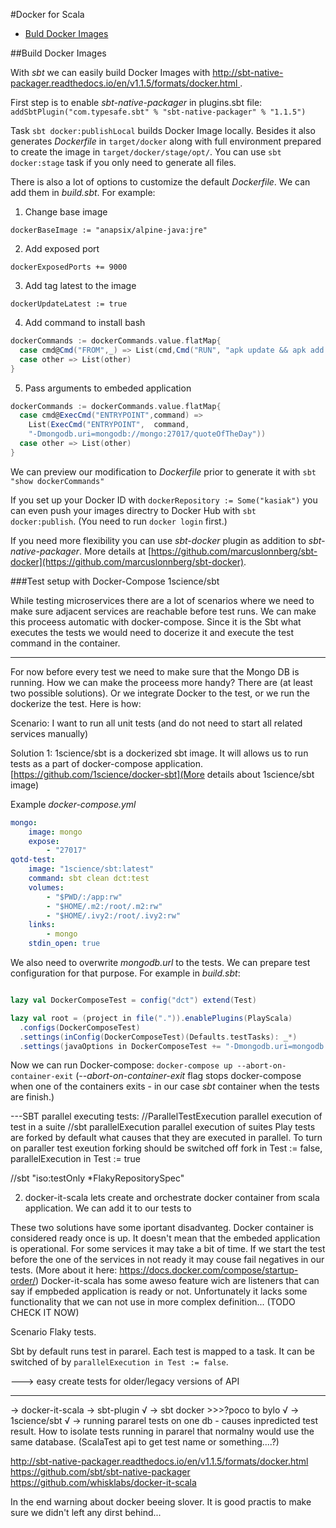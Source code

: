 #Docker for Scala
* [Buld Docker Images](#build-docker-images)

##Build Docker Images

With _sbt_ we can easily build Docker Images with [http://sbt-native-packager.readthedocs.io/en/v1.1.5/formats/docker.html
](_sbt-native-packager_).

First step is to enable _sbt-native-packager_ in plugins.sbt file:
```addSbtPlugin("com.typesafe.sbt" % "sbt-native-packager" % "1.1.5")```

Task `sbt docker:publishLocal` builds Docker Image locally. Besides it also generates _Dockerfile_ in `target/docker` along with full environment prepared to create the image in `target/docker/stage/opt/`. You can use `sbt docker:stage` task if you only need to generate all files.

There is also a lot of options to customize the default _Dockerfile_. We can add them in _build.sbt_.
For example:

1. Change base image
```
dockerBaseImage := "anapsix/alpine-java:jre"
```

2. Add exposed port
```
dockerExposedPorts += 9000
```

3. Add tag latest to the image
```
dockerUpdateLatest := true
```

4. Add command to install bash
```scala
dockerCommands := dockerCommands.value.flatMap{
  case cmd@Cmd("FROM",_) => List(cmd,Cmd("RUN", "apk update && apk add bash"))
  case other => List(other)
}
```

5. Pass arguments to embeded application
```scala
dockerCommands := dockerCommands.value.flatMap{
  case cmd@ExecCmd("ENTRYPOINT",command) =>
    List(ExecCmd("ENTRYPOINT",  command,
    "-Dmongodb.uri=mongodb://mongo:27017/quoteOfTheDay"))
  case other => List(other)
}
```

We can preview our modification to _Dockerfile_ prior to generate it with `sbt "show dockerCommands"`

If you set up your Docker ID with `dockerRepository := Some("kasiak")` you can even push your images directry to Docker Hub with `sbt docker:publish`. (You need to run `docker login` first.)


If you need more flexibility you can use _sbt-docker_ plugin as addition to _sbt-native-packager_. More details at [https://github.com/marcuslonnberg/sbt-docker](https://github.com/marcuslonnberg/sbt-docker).



###Test setup with Docker-Compose 1science/sbt

While testing microservices there are a lot of scenarios where we need to make sure adjacent services are reachable before test runs. We can make this proceess automatic with docker-compose.
Since it is the Sbt what executes the tests we would need to docerize it and execute the test command in the container.

----
For now before every test we need to make sure that the Mongo DB is running. How we can make the proceess more handy?
There are (at least two possible solutions). Or we integrate Docker to the test, or we run the dockerize the test.
Here is how:

Scenario: I want to run all unit tests (and do not need to start all related services manually)

Solution 1: 1science/sbt is a dockerized sbt image. It will allows us to run tests as a part of docker-compose application.
[https://github.com/1science/docker-sbt](More details about 1science/sbt image)

Example _docker-compose.yml_

```yml
mongo:
    image: mongo
    expose:
        - "27017"
qotd-test:
    image: "1science/sbt:latest"
    command: sbt clean dct:test
    volumes:
        - "$PWD/:/app:rw"
        - "$HOME/.m2:/root/.m2:rw"
        - "$HOME/.ivy2:/root/.ivy2:rw"
    links:
        - mongo
    stdin_open: true
```

We also need to overwrite _mongodb.url_ to the tests. We can prepare test configuration for that purpose.
For example in _build.sbt_:

```scala

lazy val DockerComposeTest = config("dct") extend(Test)

lazy val root = (project in file(".")).enablePlugins(PlayScala)
  .configs(DockerComposeTest)
  .settings(inConfig(DockerComposeTest)(Defaults.testTasks): _*)
  .settings(javaOptions in DockerComposeTest += "-Dmongodb.uri=mongodb://mongo:27017/quoteOfTheDay" )

```

Now we can run Docker-compose: `docker-compose up --abort-on-container-exit` (_--abort-on-container-exit_ flag stops docker-compose when one of the containers exits - in our case _sbt_ container when the tests are finish.)

---SBT parallel executing tests:
  //ParallelTestExecution parallel execution of test in a suite
  //sbt parallelExecution parallel execution of suites
Play tests are forked by default what causes that they are executed in parallel.
To turn on paraller test exeution forking should be switched off
fork in Test := false,
parallelExecution in Test := true

//sbt "iso:testOnly *FlakyRepositorySpec"

2. docker-it-scala lets create and orchestrate docker container from scala application. We can add it to our tests to





These two solutions have some iportant disadvanteg. Docker container is considered ready once is up. It doesn't mean that the embeded application is operational. For some services it may take a bit of time. If we start the test before the one of the services in not ready it may couse fail negatives in our tests.
(More about it here: https://docs.docker.com/compose/startup-order/)
Docker-it-scala has some aweso feature wich are listeners that can say if empbeded application is ready or not. Unfortunately it lacks some functionality that we can not use in more complex definition... (TODO CHECK IT NOW)


Scenario Flaky tests.

Sbt by default runs test in pararel. Each test is mapped to a task. It can be switched of by `parallelExecution in Test := false`.


---> easy create tests for older/legacy versions of API


-----


-> docker-it-scala
-> sbt-plugin √
-> sbt docker >>>?poco to bylo √
-> 1science/sbt √
-> running pararel tests on one db - causes inpredicted test result.
How to isolate tests running in pararel that normalny would use the same database.
(ScalaTest api to get test name or something....?)

http://sbt-native-packager.readthedocs.io/en/v1.1.5/formats/docker.html
https://github.com/sbt/sbt-native-packager
https://github.com/whisklabs/docker-it-scala


In the end warning about docker beeing slover. It is good practis to make sure we didn't left any dirst behind...
